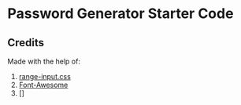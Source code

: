 # Password Generator Starter Code

## Credits

Made with the help of:

1. [range-input.css](https://range-input-css.netlify.app/)
2. [Font-Awesome](https://fontawesome.com/)
3. []
